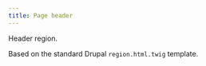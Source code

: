 ```yaml
---
title: Page header
---
```

Header region.

Based on the standard Drupal `region.html.twig` template.
